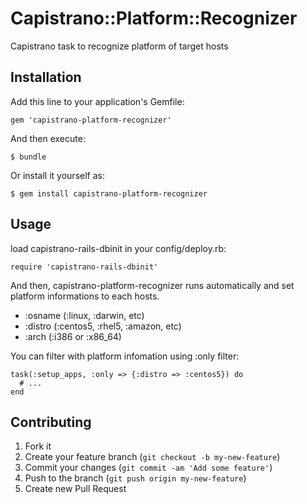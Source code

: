# Capistrano::Platform::Recognizer

Capistrano task to recognize platform of target hosts

## Installation

Add this line to your application's Gemfile:

    gem 'capistrano-platform-recognizer'

And then execute:

    $ bundle

Or install it yourself as:

    $ gem install capistrano-platform-recognizer

## Usage

load capistrano-rails-dbinit in your config/deploy.rb:

    require 'capistrano-rails-dbinit'

And then, capistrano-platform-recognizer runs automatically and
set platform informations to each hosts.

- :osname (:linux, :darwin, etc)
- :distro (:centos5, :rhel5, :amazon, etc)
- :arch (:i386 or :x86_64)

You can filter with platform infomation using :only filter:

    task(:setup_apps, :only => {:distro => :centos5}) do
      # ...
    end

## Contributing

1. Fork it
2. Create your feature branch (`git checkout -b my-new-feature`)
3. Commit your changes (`git commit -am 'Add some feature'`)
4. Push to the branch (`git push origin my-new-feature`)
5. Create new Pull Request
